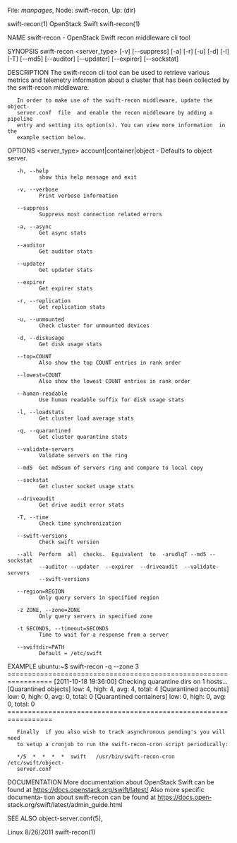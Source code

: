 File: *manpages*,  Node: swift-recon,  Up: (dir)

swift-recon(1)                  OpenStack Swift                 swift-recon(1)



NAME
       swift-recon - OpenStack Swift recon middleware cli tool


SYNOPSIS
       swift-recon   <server_type>  [-v] [--suppress] [-a] [-r] [-u] [-d] [-l]
       [-T] [--md5] [--auditor] [--updater] [--expirer] [--sockstat]


DESCRIPTION
       The swift-recon cli tool can be used to retrieve  various  metrics  and
       telemetry  information  about  a cluster that has been collected by the
       swift-recon middleware.

       In order to make use of the swift-recon middleware, update the  object-
       server.conf  file  and enable the recon middleware by adding a pipeline
       entry and setting its option(s). You can view more information  in  the
       example section below.



OPTIONS
       <server_type>
              account|container|object - Defaults to object server.

       -h, --help
              show this help message and exit

       -v, --verbose
              Print verbose information

       --suppress
              Suppress most connection related errors

       -a, --async
              Get async stats

       --auditor
              Get auditor stats

       --updater
              Get updater stats

       --expirer
              Get expirer stats

       -r, --replication
              Get replication stats

       -u, --unmounted
              Check cluster for unmounted devices

       -d, --diskusage
              Get disk usage stats

       --top=COUNT
              Also show the top COUNT entries in rank order

       --lowest=COUNT
              Also show the lowest COUNT entries in rank order

       --human-readable
              Use human readable suffix for disk usage stats

       -l, --loadstats
              Get cluster load average stats

       -q, --quarantined
              Get cluster quarantine stats

       --validate-servers
              Validate servers on the ring

       --md5  Get md5sum of servers ring and compare to local copy

       --sockstat
              Get cluster socket usage stats

       --driveaudit
              Get drive audit error stats

       -T, --time
              Check time synchronization

       --swift-versions
              Check swift version

       --all  Perform  all  checks.  Equivalent  to  -arudlqT --md5 --sockstat
              --auditor --updater  --expirer  --driveaudit  --validate-servers
              --swift-versions

       --region=REGION
              Only query servers in specified region

       -z ZONE, --zone=ZONE
              Only query servers in specified zone

       -t SECONDS, --timeout=SECONDS
              Time to wait for a response from a server

       --swiftdir=PATH
              Default = /etc/swift




EXAMPLE
       ubuntu:~$ swift-recon -q --zone 3
       =================================================================
       [2011-10-18 19:36:00] Checking quarantine dirs on 1 hosts...
       [Quarantined objects] low: 4, high: 4, avg: 4, total: 4
       [Quarantined accounts] low: 0, high: 0, avg: 0, total: 0
       [Quarantined containers] low: 0, high: 0, avg: 0, total: 0
       =================================================================

       Finally  if you also wish to track asynchronous pending's you will need
       to setup a cronjob to run the swift-recon-cron script periodically:

       */5  *  *  *  *  swift   /usr/bin/swift-recon-cron   /etc/swift/object-
       server.conf




DOCUMENTATION
       More   documentation   about   OpenStack   Swift   can   be   found  at
       https://docs.openstack.org/swift/latest/ Also more specific  documenta‐
       tion   about   swift-recon   can   be   found   at   https://docs.open‐
       stack.org/swift/latest/admin_guide.html


SEE ALSO
       object-server.conf(5),





Linux                              8/26/2011                    swift-recon(1)
